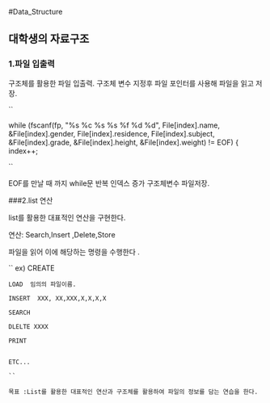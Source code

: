 ﻿
#Data_Structure



## 대학생의 자료구조

 
### 1.파일 입출력

구조체를 활용한 파일 입출력.
구조체 변수 지정후 파일 포인터를 사용해 파일을 읽고 저장.

``

while (fscanf(fp, "%s %c %s %s %f %d %d", File[index].name, &File[index].gender, File[index].residence, File[index].subject, &File[index].grade, &File[index].height, &File[index].weight) != EOF) {
			index++;


``
    
    
EOF를 만날 때 까지 while문 반복 인덱스 증가 구조체변수 파일저장.




###2.list 연산
    
  list를 활용한 대표적인 연산을 구현한다.
   
  연산: Search,Insert ,Delete,Store  
    
  파일을 읽어 이에 해당하는 명령을 수행한다 .
  
    
    
  ``
    ex)
    CREATE
    
    
    LOAD  임의의 파일이름.
    
    INSERT  XXX, XX,XXX,X,X,X,X
    
    SEARCH
    
    DLELTE XXXX
    
    PRINT 
    
    
    ETC...
    
    ``
    
    목표 :List를 활용한 대표적인 연산과 구조체를 활용하여 파일의 정보를 담는 연습을 한다.
    
    